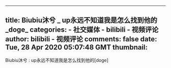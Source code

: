 
---
title: Biubiu沐兮 _ up永远不知道我是怎么找到他的_doge_
categories: 
    - 社交媒体
    - bilibili - 视频评论
author: bilibili - 视频评论
comments: false
date: Tue, 28 Apr 2020 05:07:48 GMT
thumbnail: 
---

<div>   
Biubiu沐兮 : up永远不知道我是怎么找到他的[doge]  
</div>
            